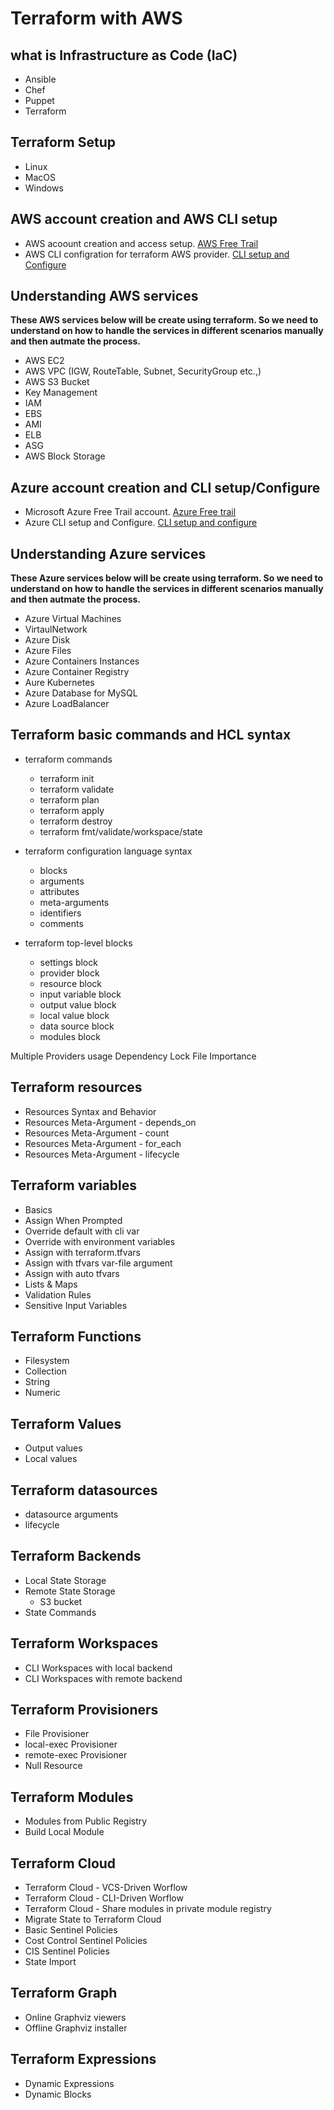 # Terraform with AWS

## what is Infrastructure as Code (IaC)
- Ansible
- Chef
- Puppet
- Terraform

## Terraform Setup
- Linux
- MacOS
- Windows

## AWS account creation and AWS CLI setup
- AWS acoount creation and access setup. [AWS Free Trail](https://aws.amazon.com/free/free-tier/)
- AWS CLI configration for terraform AWS provider. [CLI setup and Configure](https://docs.aws.amazon.com/cli/latest/userguide/install-cliv2.html)

## Understanding AWS services
**These AWS services below will be create using terraform. So we need to understand on how to handle the services in different scenarios manually and then autmate the process.**
- AWS EC2
- AWS VPC (IGW, RouteTable, Subnet, SecurityGroup etc.,)
- AWS S3 Bucket
- Key Management
- IAM
- EBS
- AMI
- ELB
- ASG
- AWS Block Storage

## Azure account creation and CLI setup/Configure
- Microsoft Azure Free Trail account. [Azure Free trail](https://azure.microsoft.com/en-in/free/)
- Azure CLI setup and Configure. [CLI setup and configure](https://docs.microsoft.com/en-us/cli/azure/install-azure-cli)

## Understanding Azure services
**These Azure services below will be create using terraform. So we need to understand on how to handle the services in different scenarios manually and then autmate the process.**
- Azure Virtual Machines
- VirtaulNetwork
- Azure Disk
- Azure Files
- Azure Containers Instances
- Azure Container Registry
- Aure Kubernetes
- Azure Database for MySQL
- Azure LoadBalancer

## Terraform basic commands and HCL syntax
- terraform commands
  - terraform init
  - terraform validate
  - terraform plan
  - terraform apply
  - terraform destroy
  - terraform fmt/validate/workspace/state

- terraform configuration language syntax
  - blocks
  - arguments
  - attributes
  - meta-arguments
  - identifiers
  - comments

- terraform top-level blocks
  - settings block
  - provider block
  - resource block
  - input variable block
  - output value block
  - local value block
  - data source block
  - modules block

Multiple Providers usage
Dependency Lock File Importance
## Terraform resources
- Resources Syntax and Behavior
- Resources Meta-Argument - depends_on
- Resources Meta-Argument - count
- Resources Meta-Argument - for_each
- Resources Meta-Argument - lifecycle

## Terraform variables
- Basics
- Assign When Prompted
- Override default with cli var
- Override with environment variables
- Assign with terraform.tfvars
- Assign with tfvars var-file argument
- Assign with auto tfvars
- Lists & Maps
- Validation Rules
- Sensitive Input Variables

## Terraform Functions
- Filesystem
- Collection
- String
- Numeric

## Terraform Values
- Output values
- Local values

## Terraform datasources
- datasource arguments
- lifecycle

## Terraform Backends
- Local State Storage
- Remote State Storage
  - S3 bucket
- State Commands

## Terraform Workspaces
- CLI Workspaces with local backend
- CLI Workspaces with remote backend

## Terraform Provisioners
- File Provisioner
- local-exec Provisioner
- remote-exec Provisioner
- Null Resource

## Terraform Modules
- Modules from Public Registry
- Build Local Module

## Terraform Cloud
- Terraform Cloud - VCS-Driven Worflow
- Terraform Cloud - CLI-Driven Worflow
- Terraform Cloud - Share modules in private module registry
- Migrate State to Terraform Cloud
- Basic Sentinel Policies
- Cost Control Sentinel Policies
- CIS Sentinel Policies
- State Import

## Terraform Graph
- Online Graphviz viewers
- Offline Graphviz installer

## Terraform Expressions
- Dynamic Expressions
- Dynamic Blocks
